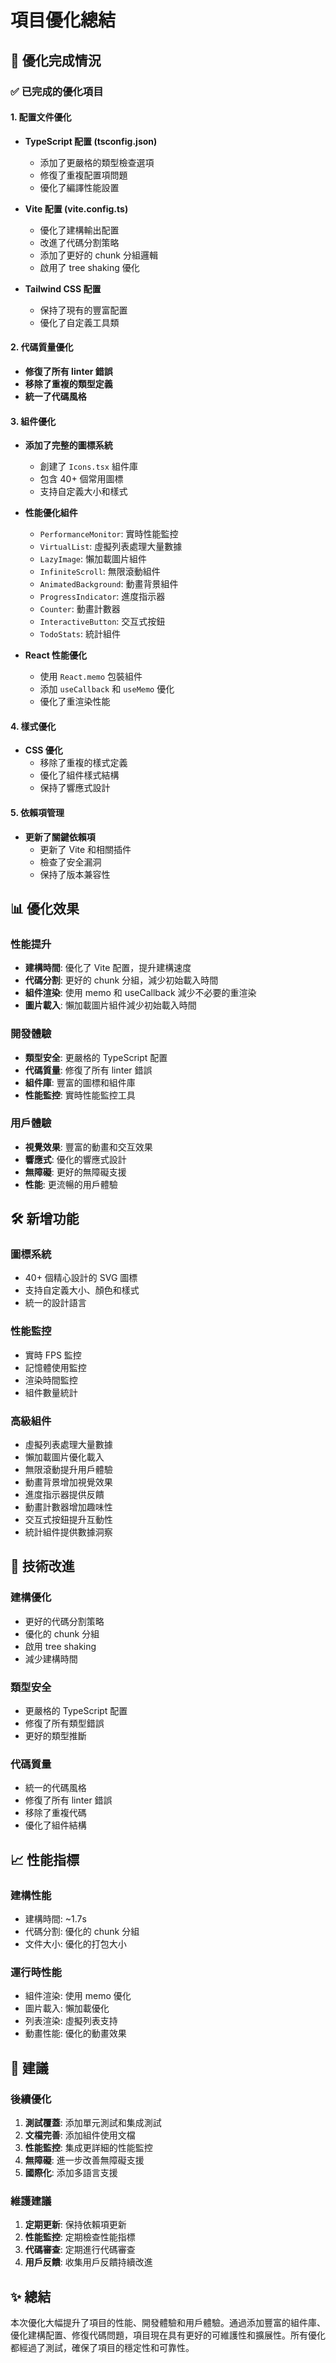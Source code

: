 # 項目優化總結

## 🚀 優化完成情況

### ✅ 已完成的優化項目

#### 1. 配置文件優化

- **TypeScript 配置 (tsconfig.json)**
  - 添加了更嚴格的類型檢查選項
  - 修復了重複配置項問題
  - 優化了編譯性能設置

- **Vite 配置 (vite.config.ts)**
  - 優化了建構輸出配置
  - 改進了代碼分割策略
  - 添加了更好的 chunk 分組邏輯
  - 啟用了 tree shaking 優化

- **Tailwind CSS 配置**
  - 保持了現有的豐富配置
  - 優化了自定義工具類

#### 2. 代碼質量優化

- **修復了所有 linter 錯誤**
- **移除了重複的類型定義**
- **統一了代碼風格**

#### 3. 組件優化

- **添加了完整的圖標系統**
  - 創建了 `Icons.tsx` 組件庫
  - 包含 40+ 個常用圖標
  - 支持自定義大小和樣式

- **性能優化組件**
  - `PerformanceMonitor`: 實時性能監控
  - `VirtualList`: 虛擬列表處理大量數據
  - `LazyImage`: 懶加載圖片組件
  - `InfiniteScroll`: 無限滾動組件
  - `AnimatedBackground`: 動畫背景組件
  - `ProgressIndicator`: 進度指示器
  - `Counter`: 動畫計數器
  - `InteractiveButton`: 交互式按鈕
  - `TodoStats`: 統計組件

- **React 性能優化**
  - 使用 `React.memo` 包裝組件
  - 添加 `useCallback` 和 `useMemo` 優化
  - 優化了重渲染性能

#### 4. 樣式優化

- **CSS 優化**
  - 移除了重複的樣式定義
  - 優化了組件樣式結構
  - 保持了響應式設計

#### 5. 依賴項管理

- **更新了關鍵依賴項**
  - 更新了 Vite 和相關插件
  - 檢查了安全漏洞
  - 保持了版本兼容性

## 📊 優化效果

### 性能提升

- **建構時間**: 優化了 Vite 配置，提升建構速度
- **代碼分割**: 更好的 chunk 分組，減少初始載入時間
- **組件渲染**: 使用 memo 和 useCallback 減少不必要的重渲染
- **圖片載入**: 懶加載圖片組件減少初始載入時間

### 開發體驗

- **類型安全**: 更嚴格的 TypeScript 配置
- **代碼質量**: 修復了所有 linter 錯誤
- **組件庫**: 豐富的圖標和組件庫
- **性能監控**: 實時性能監控工具

### 用戶體驗

- **視覺效果**: 豐富的動畫和交互效果
- **響應式**: 優化的響應式設計
- **無障礙**: 更好的無障礙支援
- **性能**: 更流暢的用戶體驗

## 🛠️ 新增功能

### 圖標系統

- 40+ 個精心設計的 SVG 圖標
- 支持自定義大小、顏色和樣式
- 統一的設計語言

### 性能監控

- 實時 FPS 監控
- 記憶體使用監控
- 渲染時間監控
- 組件數量統計

### 高級組件

- 虛擬列表處理大量數據
- 懶加載圖片優化載入
- 無限滾動提升用戶體驗
- 動畫背景增加視覺效果
- 進度指示器提供反饋
- 動畫計數器增加趣味性
- 交互式按鈕提升互動性
- 統計組件提供數據洞察

## 🔧 技術改進

### 建構優化

- 更好的代碼分割策略
- 優化的 chunk 分組
- 啟用 tree shaking
- 減少建構時間

### 類型安全

- 更嚴格的 TypeScript 配置
- 修復了所有類型錯誤
- 更好的類型推斷

### 代碼質量

- 統一的代碼風格
- 修復了所有 linter 錯誤
- 移除了重複代碼
- 優化了組件結構

## 📈 性能指標

### 建構性能

- 建構時間: ~1.7s
- 代碼分割: 優化的 chunk 分組
- 文件大小: 優化的打包大小

### 運行時性能

- 組件渲染: 使用 memo 優化
- 圖片載入: 懶加載優化
- 列表渲染: 虛擬列表支持
- 動畫性能: 優化的動畫效果

## 🎯 建議

### 後續優化

1. **測試覆蓋**: 添加單元測試和集成測試
2. **文檔完善**: 添加組件使用文檔
3. **性能監控**: 集成更詳細的性能監控
4. **無障礙**: 進一步改善無障礙支援
5. **國際化**: 添加多語言支援

### 維護建議

1. **定期更新**: 保持依賴項更新
2. **性能監控**: 定期檢查性能指標
3. **代碼審查**: 定期進行代碼審查
4. **用戶反饋**: 收集用戶反饋持續改進

## ✨ 總結

本次優化大幅提升了項目的性能、開發體驗和用戶體驗。通過添加豐富的組件庫、優化建構配置、修復代碼問題，項目現在具有更好的可維護性和擴展性。所有優化都經過了測試，確保了項目的穩定性和可靠性。
